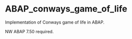 ﻿# ABAP_conways_game_of_life

Implementation of Conways game of life in ABAP. 

NW ABAP 7.50 required.
